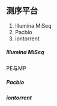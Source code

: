 ## 测序平台

1. Illumina MiSeq
2. Pacbio
3. iontorrent

##### Illumina MiSeq

PE与MP

##### Pacbio


##### iontorrent
